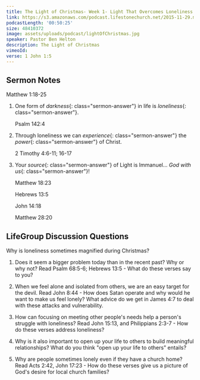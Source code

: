 ```yaml
---
title: The Light of Christmas- Week 1- Light That Overcomes Loneliness
link: https://s3.amazonaws.com/podcast.lifestonechurch.net/2015-11-29.mp3
podcastLength: '00:50:25'
size: 48410372
image: assets/uploads/podcast/lightOfChristmas.jpg
speaker: Pastor Ben Helton
description: The Light of Christmas
vimeoId:
verse: 1 John 1:5
---
```


## Sermon Notes

Matthew 1:18-25

1. One form of *darkness*{: class="sermon-answer"} in life is *loneliness*{: class="sermon-answer"}.

    Psalm 142:4

2. Through loneliness we can *experience*{: class="sermon-answer"} the *power*{: class="sermon-answer"} of Christ.

    2 Timothy 4:6-11; 16-17

3. Your *source*{: class="sermon-answer"} of Light is Immanuel... *God with us*{: class="sermon-answer"}!

    Matthew 18:23

    Hebrews 13:5

    John 14:18

    Matthew 28:20

## LifeGroup Discussion Questions

Why is loneliness sometimes magnified during Christmas?

1. Does it seem a bigger problem today than in the recent past? Why or why not? Read Psalm 68:5-6; Hebrews 13:5 - What do these verses say to you?

2. When we feel alone and isolated from others, we are an easy target for the devil. Read John 8:44 - How does Satan operate and why would he want to make us feel lonely? What advice do we get in James 4:7 to deal with these attacks and vulnerability.

3. How can focusing on meeting other people's needs help a person's struggle with loneliness? Read John 15:13, and Philippians 2:3-7 - How do these verses address loneliness?

4. Why is it also important to open up your life to others to build meaningful relationships? What do you think "open up your life to others" entails?

5. Why are people sometimes lonely even if they have a church home? Read Acts 2:42, John 17:23 - How do these verses give us a picture of God's desire for local church families?
